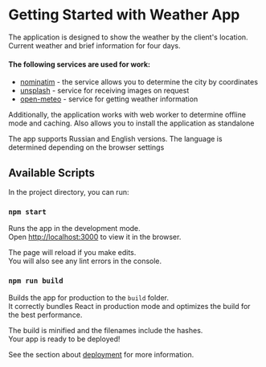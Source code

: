# Getting Started with Weather App
The application is designed to show the weather by the client's location. Current weather and brief information for four days.

#### The following services are used for work:

* [nominatim](https://nominatim.openstreetmap.org) - the service allows you to determine the city by coordinates
* [unsplash](https://unsplash.com) - service for receiving images on request
* [open-meteo](https://open-meteo.com) - service for getting weather information

Additionally, the application works with web worker to determine offline mode and caching. Also allows you to install the application as standalone

The app supports Russian and English versions. The language is determined depending on the browser settings

## Available Scripts

In the project directory, you can run:

### `npm start`

Runs the app in the development mode.\
Open [http://localhost:3000](http://localhost:3000) to view it in the browser.

The page will reload if you make edits.\
You will also see any lint errors in the console.

### `npm run build`

Builds the app for production to the `build` folder.\
It correctly bundles React in production mode and optimizes the build for the best performance.

The build is minified and the filenames include the hashes.\
Your app is ready to be deployed!

See the section about [deployment](https://facebook.github.io/create-react-app/docs/deployment) for more information.

